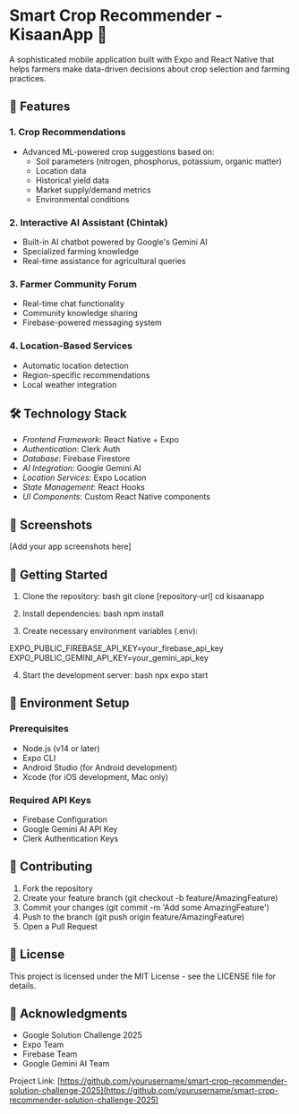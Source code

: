 # Smart Crop Recommender - KisaanApp 🌾

A sophisticated mobile application built with Expo and React Native that helps farmers make data-driven decisions about crop selection and farming practices.

## 🌟 Features

### 1. Crop Recommendations
- Advanced ML-powered crop suggestions based on:
  - Soil parameters (nitrogen, phosphorus, potassium, organic matter)
  - Location data
  - Historical yield data
  - Market supply/demand metrics
  - Environmental conditions

### 2. Interactive AI Assistant (Chintak)
- Built-in AI chatbot powered by Google's Gemini AI
- Specialized farming knowledge
- Real-time assistance for agricultural queries

### 3. Farmer Community Forum
- Real-time chat functionality
- Community knowledge sharing
- Firebase-powered messaging system

### 4. Location-Based Services
- Automatic location detection
- Region-specific recommendations
- Local weather integration

## 🛠 Technology Stack

- *Frontend Framework*: React Native + Expo
- *Authentication*: Clerk Auth
- *Database*: Firebase Firestore
- *AI Integration*: Google Gemini AI
- *Location Services*: Expo Location
- *State Management*: React Hooks
- *UI Components*: Custom React Native components

## 📱 Screenshots

[Add your app screenshots here]

## 🚀 Getting Started

1. Clone the repository:
bash
git clone [repository-url]
cd kisaanapp


2. Install dependencies:
bash
npm install


3. Create necessary environment variables (.env):

EXPO_PUBLIC_FIREBASE_API_KEY=your_firebase_api_key
EXPO_PUBLIC_GEMINI_API_KEY=your_gemini_api_key


4. Start the development server:
bash
npx expo start


## 📄 Environment Setup

### Prerequisites
- Node.js (v14 or later)
- Expo CLI
- Android Studio (for Android development)
- Xcode (for iOS development, Mac only)

### Required API Keys
- Firebase Configuration
- Google Gemini AI API Key
- Clerk Authentication Keys

## 🤝 Contributing

1. Fork the repository
2. Create your feature branch (git checkout -b feature/AmazingFeature)
3. Commit your changes (git commit -m 'Add some AmazingFeature')
4. Push to the branch (git push origin feature/AmazingFeature)
5. Open a Pull Request

## 📝 License

This project is licensed under the MIT License - see the LICENSE file for details.

## 🙏 Acknowledgments

- Google Solution Challenge 2025
- Expo Team
- Firebase Team
- Google Gemini AI Team

Project Link: [https://github.com/yourusername/smart-crop-recommender-solution-challenge-2025](https://github.com/yourusername/smart-crop-recommender-solution-challenge-2025)
